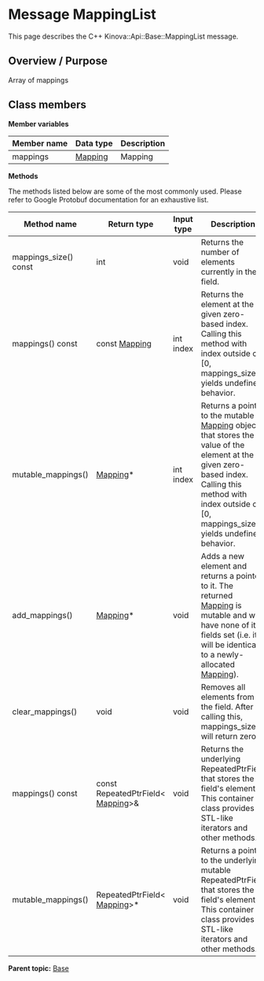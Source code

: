 # Message MappingList

This page describes the C++ Kinova::Api::Base::MappingList message.

## Overview / Purpose

Array of mappings

## Class members

 **Member variables** 

|Member name|Data type|Description|
|-----------|---------|-----------|
|mappings| [Mapping](msg_Base_Mapping.md#)|Mapping|

 **Methods** 

The methods listed below are some of the most commonly used. Please refer to Google Protobuf documentation for an exhaustive list.

|Method name|Return type|Input type|Description|
|-----------|-----------|----------|-----------|
|mappings\_size\(\) const|int|void|Returns the number of elements currently in the field.|
|mappings\(\) const|const [Mapping](msg_Base_Mapping.md#)|int index|Returns the element at the given zero-based index. Calling this method with index outside of \[0, mappings\_size\(\)\) yields undefined behavior.|
|mutable\_mappings\(\)| [Mapping](msg_Base_Mapping.md#)\*|int index|Returns a pointer to the mutable [Mapping](msg_Base_Mapping.md#) object that stores the value of the element at the given zero-based index. Calling this method with index outside of \[0, mappings\_size\(\)\) yields undefined behavior.|
|add\_mappings\(\)| [Mapping](msg_Base_Mapping.md#)\*|void|Adds a new element and returns a pointer to it. The returned [Mapping](msg_Base_Mapping.md#) is mutable and will have none of its fields set \(i.e. it will be identical to a newly-allocated [Mapping](msg_Base_Mapping.md#)\).|
|clear\_mappings\(\)|void|void|Removes all elements from the field. After calling this, mappings\_size\(\) will return zero.|
|mappings\(\) const|const RepeatedPtrField< [Mapping](msg_Base_Mapping.md#)\>&|void|Returns the underlying RepeatedPtrField that stores the field's elements. This container class provides STL-like iterators and other methods.|
|mutable\_mappings\(\)|RepeatedPtrField< [Mapping](msg_Base_Mapping.md#)\>\*|void|Returns a pointer to the underlying mutable RepeatedPtrField that stores the field's elements. This container class provides STL-like iterators and other methods.|

**Parent topic:** [Base](../references/summary_Base.md)

